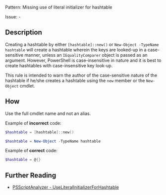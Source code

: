 Pattern: Missing use of literal initializer for hashtable

Issue: -

## Description

Creating a hashtable by either `[hashtable]::new()` or `New-Object -TypeName hashtable` will create a hashtable wherein the keys are looked-up in a case-sensitive manner, unless an `IEqualityComparer` object is passed as an argument. However, PowerShell is case-insensitive in nature and it is best to create hashtables with case-insensitive key look-up.

This rule is intended to warn the author of the case-sensitive nature of the hashtable if he/she creates a hashtable using the `new` member or the `New-Object` cmdlet.

## How

Use the full cmdlet name and not an alias.

Example of **incorrect** code:

``` PowerShell
$hashtable = [hashtable]::new()
```

``` PowerShell
$hashtable = New-Object -TypeName hashtable
```

Example of **correct** code:

``` PowerShell
$hashtable = @{}
```

## Further Reading

* [PSScriptAnalyzer - UseLiteralInitializerForHashtable](https://github.com/PowerShell/PSScriptAnalyzer/blob/master/RuleDocumentation/UseLiteralInitializerForHashtable.md)